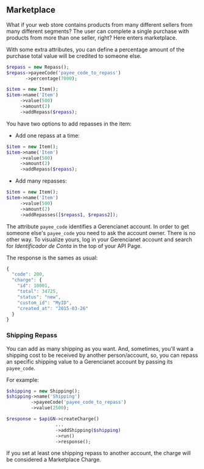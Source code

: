 ## Marketplace ##

What if your web store contains products from many different sellers from many different segments? The user can complete a single purchase with products from more than one seller, right? Here enters marketplace.

With some extra attributes, you can define a percentage amount of the purchase total value will be credited to someone else.
```php
$repass = new Repass();
$repass->payeeCode('payee_code_to_repass')
       ->percentage(7000);

$item = new Item();
$item->name('Item')
     ->value(500)
     ->amount(2)
     ->addRepass($repass);
```

You have two options to add repasses in the item:

* Add one repass at a time:
```php
$item = new Item();
$item->name('Item')
     ->value(500)
     ->amount(2)
     ->addRepass($repass);
```

* Add many repasses:
```php
$item = new Item();
$item->name('Item')
     ->value(500)
     ->amount(2)
     ->addRepasses([$repass1, $repass2]);
```

The attribute `payee_code` identifies a Gerencianet account. In order to get someone else's `payee_code` you need to ask the account owner. There is no other way. To visualize yours, log in your Gerencianet account and search for *Identificador de Conta* in the top of your API Page.

The response is the sames as usual:

```js
{
  "code": 200,
  "charge": {
    "id": 10001,
    "total": 34725,
    "status": "new",
    "custom_id": "MyID",
    "created_at": "2015-03-26"
  }
}
```

### Shipping Repass ###

You can add as many shipping as you want. And, sometimes, you'll want a shipping cost to be received by another person/account, so, you can repass an specific shipping value to a Gerencianet account by passing its `payee_code`.

For example:
```php
$shipping = new Shipping();
$shipping->name('Shipping')
         ->payeeCode('payee_code_to_repass')
         ->value(2500);

$response = $apiGN->createCharge()
                  ...
                  ->addShipping($shipping)
                  ->run()
                  ->response();
```

If you set at least one shipping repass to another account, the charge will be considered a Marketplace Charge.
